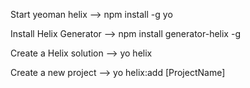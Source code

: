 Start yeoman helix 
--> npm install -g yo
	
Install Helix Generator
--> npm install generator-helix -g
	
	
Create a Helix solution
--> yo helix
	
Create a new project
--> yo helix:add [ProjectName]
